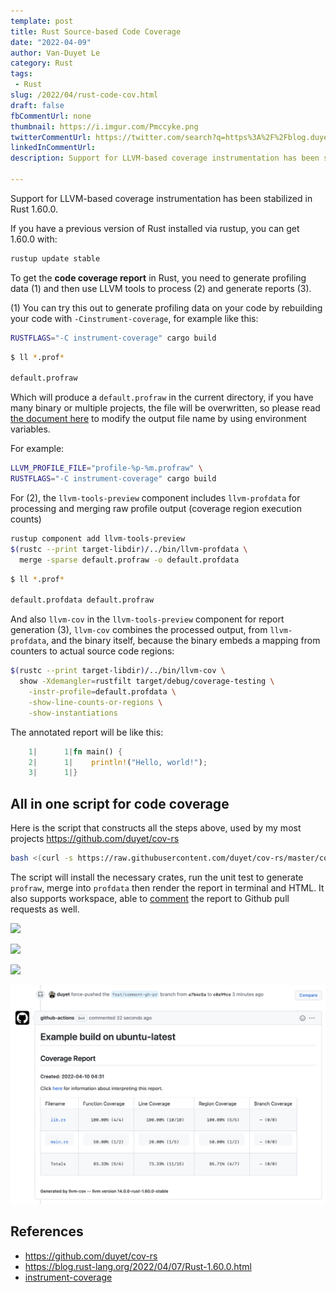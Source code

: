 ```yaml
---
template: post
title: Rust Source-based Code Coverage 
date: "2022-04-09"
author: Van-Duyet Le
category: Rust
tags:
 - Rust
slug: /2022/04/rust-code-cov.html
draft: false
fbCommentUrl: none
thumbnail: https://i.imgur.com/Pmccyke.png
twitterCommentUrl: https://twitter.com/search?q=https%3A%2F%2Fblog.duyet.net%2F2022%2F04%2Frust-code-cov.html
linkedInCommentUrl: 
description: Support for LLVM-based coverage instrumentation has been stabilized in Rust 1.60.0. To get the code coverage report in Rust, you need to generate profiling data and then use LLVM tools to process and generate reports. 

---
```


Support for LLVM-based coverage instrumentation has been stabilized in Rust 1.60.0. 

If you have a previous version of Rust installed via rustup, you can get 1.60.0 with:

```bash
rustup update stable
```

To get the **code coverage report** in Rust, you need to generate profiling data (1) 
and then use LLVM tools to process (2) and generate reports (3). 


(1) You can try this out to generate profiling data on your code by rebuilding your code with `-Cinstrument-coverage`, for example like this:

```bash
RUSTFLAGS="-C instrument-coverage" cargo build
```

```bash
$ ll *.prof*

default.profraw
```

Which will produce a `default.profraw` in the current directory, 
if you have many binary or multiple projects, the file will be overwritten, 
  so please read [the document here](https://doc.rust-lang.org/stable/rustc/instrument-coverage.html#running-the-instrumented-binary-to-generate-raw-coverage-profiling-data) 
  to modify the output file name by using environment variables.

  For example: 

```bash
LLVM_PROFILE_FILE="profile-%p-%m.profraw" \
RUSTFLAGS="-C instrument-coverage" cargo build
```

For (2), the `llvm-tools-preview` component includes `llvm-profdata` for processing 
and merging raw profile output (coverage region execution counts)

```bash
rustup component add llvm-tools-preview
$(rustc --print target-libdir)/../bin/llvm-profdata \
  merge -sparse default.profraw -o default.profdata
```

```bash
$ ll *.prof*

default.profdata default.profraw
```

And also `llvm-cov` in the `llvm-tools-preview` component for report generation (3), 
`llvm-cov` combines the processed output, from `llvm-profdata`, and the binary itself, 
because the binary embeds a mapping from counters to actual source code regions:


```bash
$(rustc --print target-libdir)/../bin/llvm-cov \
  show -Xdemangler=rustfilt target/debug/coverage-testing \
    -instr-profile=default.profdata \
    -show-line-counts-or-regions \
    -show-instantiations
```

The annotated report will be like this:

```rust
    1|      1|fn main() {
    2|      1|    println!("Hello, world!");
    3|      1|}
```

## All in one script for code coverage

Here is the script that constructs all the steps above, used by my most projects https://github.com/duyet/cov-rs

```bash
bash <(curl -s https://raw.githubusercontent.com/duyet/cov-rs/master/cov.sh)
```

The script will install the necessary crates, run the unit test to generate `profraw`, 
merge into `profdata` then render the report in terminal and HTML. It also supports workspace, 
able to [comment](https://github.com/duyet/cov-rs/pull/3#issuecomment-1094174485) 
the report to Github pull requests as well.

![](/media/2022/04/cov-terminal.png)

![](/media/2022/04/cov-html.png)

![](/media/2022/04/cov-html-detail.png)

![](https://github.com/duyet/cov-rs/raw/master/.github/cov-comment.png)

## References

- https://github.com/duyet/cov-rs
- https://blog.rust-lang.org/2022/04/07/Rust-1.60.0.html
- [instrument-coverage](https://doc.rust-lang.org/rustc/instrument-coverage.html)
